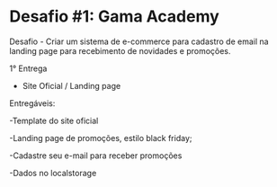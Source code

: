 # Desafio #1: Gama Academy

Desafio - Criar um sistema de e-commerce para cadastro de email na landing page para recebimento de novidades e promoções.

1° Entrega 

- Site Oficial / Landing page  

Entregáveis: 

-Template do site oficial 

-Landing page de promoções, estilo black friday; 

-Cadastre seu e-mail para receber promoções 

-Dados no localstorage
